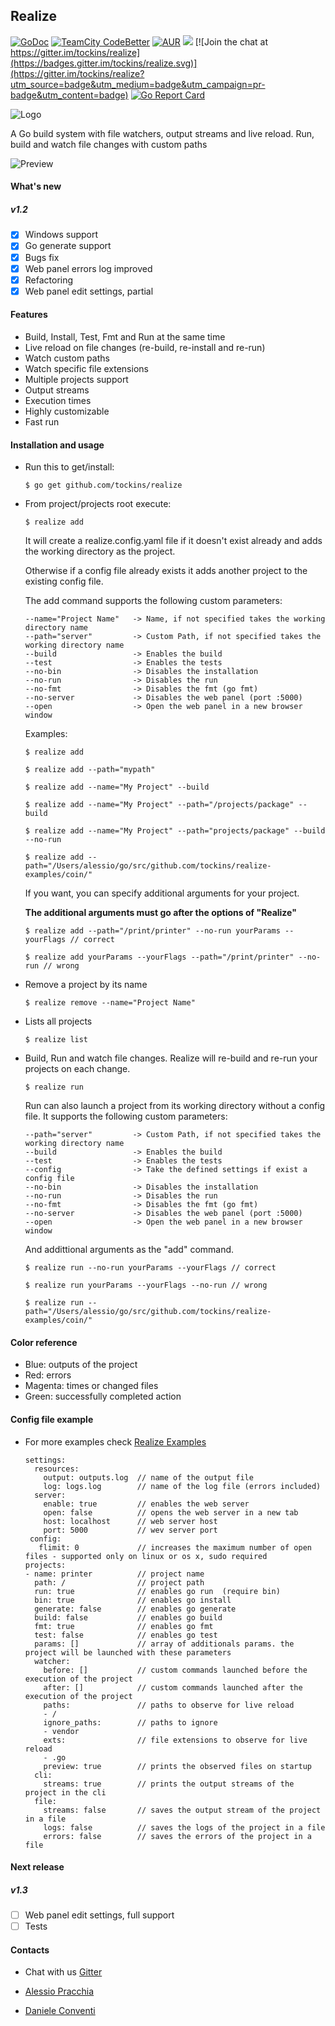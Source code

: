 ## Realize

[![GoDoc](https://img.shields.io/badge/documentation-godoc-blue.svg)](https://godoc.org/github.com/tockins/realize)
[![TeamCity CodeBetter](https://travis-ci.org/tockins/realize.svg?branch=v1)](https://travis-ci.org/tockins/realize)
[![AUR](https://img.shields.io/aur/license/yaourt.svg?maxAge=2592000?style=flat-square)](https://raw.githubusercontent.com/tockins/realize/v1/LICENSE)
[![](https://img.shields.io/badge/realize-examples-yellow.svg)](https://github.com/tockins/realize-examples)
[![Join the chat at https://gitter.im/tockins/realize](https://badges.gitter.im/tockins/realize.svg)](https://gitter.im/tockins/realize?utm_source=badge&utm_medium=badge&utm_campaign=pr-badge&utm_content=badge)
[![Go Report Card](https://goreportcard.com/badge/github.com/tockins/realize)](https://goreportcard.com/report/github.com/tockins/realize)


![Logo](http://i.imgur.com/8nr2s1b.jpg)

A Go build system with file watchers, output streams and live reload. Run, build and watch file changes with custom paths

![Preview](http://i.imgur.com/dJbNZjt.gif)

#### What's new

##### v1.2
- [x] Windows support
- [x] Go generate support
- [x] Bugs fix
- [x] Web panel errors log improved
- [x] Refactoring
- [x] Web panel edit settings, partial

#### Features

- Build, Install, Test, Fmt and Run at the same time
- Live reload on file changes (re-build, re-install and re-run)
- Watch custom paths
- Watch specific file extensions
- Multiple projects support
- Output streams
- Execution times
- Highly customizable
- Fast run

#### Installation and usage

- Run this to get/install:

    ```
    $ go get github.com/tockins/realize
    ```

- From project/projects root execute:

    ```
    $ realize add
    ```

    It will create a realize.config.yaml file if it doesn't exist already and adds the working directory as the project.

    Otherwise if a config file already exists it adds another project to the existing config file.

    The add command supports the following custom parameters:

    ```
    --name="Project Name"   -> Name, if not specified takes the working directory name
    --path="server"         -> Custom Path, if not specified takes the working directory name    
    --build                 -> Enables the build   
    --test                  -> Enables the tests  
    --no-bin                -> Disables the installation
    --no-run                -> Disables the run
    --no-fmt                -> Disables the fmt (go fmt)
    --no-server             -> Disables the web panel (port :5000)
    --open                  -> Open the web panel in a new browser window
    ```
    Examples:

    ```
    $ realize add

    $ realize add --path="mypath"

    $ realize add --name="My Project" --build

    $ realize add --name="My Project" --path="/projects/package" --build

    $ realize add --name="My Project" --path="projects/package" --build --no-run
    
    $ realize add --path="/Users/alessio/go/src/github.com/tockins/realize-examples/coin/"
    ```

    If you want, you can specify additional arguments for your project.

     **The additional arguments must go after the options of "Realize"**

    ```
    $ realize add --path="/print/printer" --no-run yourParams --yourFlags // correct

    $ realize add yourParams --yourFlags --path="/print/printer" --no-run // wrong
    ```

- Remove a project by its name

    ```
    $ realize remove --name="Project Name"
    ```
- Lists all projects

    ```
    $ realize list
    ```
- Build, Run and watch file changes. Realize will re-build and re-run your projects on each change.

    ```
    $ realize run
    ```

    Run can also launch a project from its working directory without a config file. It supports the following custom parameters:

    ```
    --path="server"         -> Custom Path, if not specified takes the working directory name 
    --build                 -> Enables the build   
    --test                  -> Enables the tests   
    --config                -> Take the defined settings if exist a config file  
    --no-bin                -> Disables the installation
    --no-run                -> Disables the run
    --no-fmt                -> Disables the fmt (go fmt)
    --no-server             -> Disables the web panel (port :5000)
    --open                  -> Open the web panel in a new browser window 
    ```  
    And addittional arguments as the "add" command.
    
    ```
    $ realize run --no-run yourParams --yourFlags // correct

    $ realize run yourParams --yourFlags --no-run // wrong
    
    $ realize run --path="/Users/alessio/go/src/github.com/tockins/realize-examples/coin/"
    ```  

#### Color reference

- Blue: outputs of the project
- Red: errors
- Magenta: times or changed files
- Green: successfully completed action


#### Config file example

- For more examples check [Realize Examples](https://github.com/tockins/realize-examples)

     ```
     settings:
       resources:
         output: outputs.log  // name of the output file
         log: logs.log        // name of the log file (errors included)
       server:
         enable: true         // enables the web server 
         open: false          // opens the web server in a new tab
         host: localhost      // web server host
         port: 5000           // wev server port
      config:                   
        flimit: 0             // increases the maximum number of open files - supported only on linux or os x, sudo required
     projects:
     - name: printer          // project name
       path: /                // project path
       run: true              // enables go run  (require bin)
       bin: true              // enables go install
       generate: false        // enables go generate
       build: false           // enables go build
       fmt: true              // enables go fmt
       test: false            // enables go test   
       params: []             // array of additionals params. the project will be launched with these parameters   
       watcher:
         before: []           // custom commands launched before the execution of the project 
         after: []            // custom commands launched after the execution of the project 
         paths:               // paths to observe for live reload
         - /
         ignore_paths:        // paths to ignore
         - vendor
         exts:                // file extensions to observe for live reload
         - .go
         preview: true        // prints the observed files on startup
       cli:                   
         streams: true        // prints the output streams of the project in the cli 
       file:
         streams: false       // saves the output stream of the project in a file
         logs: false          // saves the logs of the project in a file
         errors: false        // saves the errors of the project in a file
    ```                    

#### Next release

##### v1.3
- [ ] Web panel edit settings, full support
- [ ] Tests

#### Contacts

- Chat with us [Gitter](https://gitter.im/tockins/realize)

- [Alessio Pracchia](https://www.linkedin.com/in/alessio-pracchia-38a70673)
- [Daniele Conventi](https://www.linkedin.com/in/conventi)
